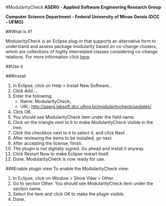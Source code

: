 #ModularityCheck
**ASERG - Applied Software Engineering Research Group**

**Computer Science Department - Federal University of Minas Gerais (DCC - UFMG)**

##What is it?

ModularityCheck is an Eclipse plug-in that supports an alternative form to understand 
and assess package modularity based on co-change clusters, which are collections of 
highly interrelated classes considering co-change relations. For more information click
[here](http://aserg.labsoft.dcc.ufmg.br/modularitycheck/).

##Use it

###Install  

1. In Eclipse, click on Help > Install New Software…
2. Click Add….
3. Enter the following:
    - Name: ModularityCheck;
    - URL: http://aserg.labsoft.dcc.ufmg.br/modularitycheck/updates/
4. Click OK.
5. You should see ModularityCheck item under the field name.
6. Click on the triangle next to it to make ModularityCheck visible in the tree.
7. Click the checkbox next to it to select it, and click Next .
8. After reviewing the items to be installed, go next.
9. After accepting the license, finish.
10. The plugin is not digitally signed. Go ahead and install it anyway.
11. Click Restart Now to make Eclipse restart itself.
12. Done. ModularityCheck is now ready for use.

###Enable plugin view
To enable the ModularityCheck view:

1. In Eclipse, click on Window > Show View > Other
2. Go to section Other. You should see ModularityCheck item under the section name.
3. Select the item and click OK to make the plugin visible.
4. Done.
